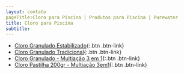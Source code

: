 ```yaml
---
layout: contato
pageTitle:Cloro para Piscina | Produtos para Piscina | Purewater
title: Cloro para Piscina
subtitle: 
---
```

 
- [Cloro Granulado Estabilizado](cloro-granulado-estabilizado.html){:.btn .btn-link}
- [Cloro Granulado Tradicional](cloro-granulado-tradicional.html){:.btn .btn-link}
- [Cloro Granulado - Multiação 3 em 1](cloro-granulado-multiacao.html){:.btn .btn-link}
- [Cloro Pastilha 200gr - Multiação 3em1](cloro-pastilha-tablete-piscina.html){:.btn .btn-link}

